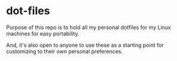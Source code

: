 # dot-files
Purpose of this repo is to hold all my personal dotfiles for my Linux machines for easy portability. 

And, it's also open to anyone to use these as a starting point for customizing to their own personal preferences.
